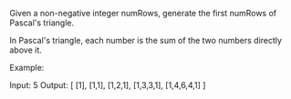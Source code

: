 Given a non-negative integer numRows, generate the first numRows of Pascal's triangle.


In Pascal's triangle, each number is the sum of the two numbers directly above it.


Example:

Input: 5
Output:
[
     [1],
    [1,1],
   [1,2,1],
  [1,3,3,1],
 [1,4,6,4,1]
]
